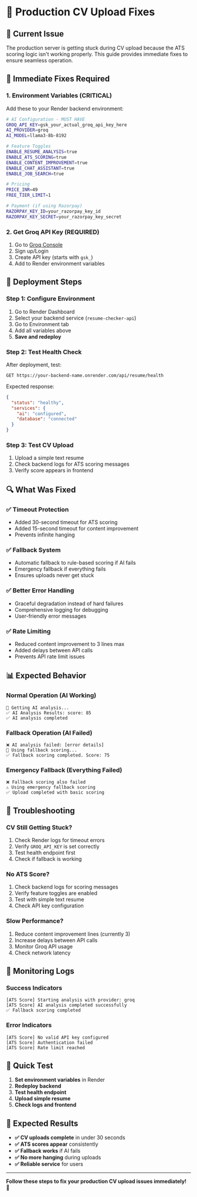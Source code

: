 # 🚨 Production CV Upload Fixes

## 🚨 **Current Issue**
The production server is getting stuck during CV upload because the ATS scoring logic isn't working properly. This guide provides immediate fixes to ensure seamless operation.

## 🔧 **Immediate Fixes Required**

### **1. Environment Variables (CRITICAL)**
Add these to your Render backend environment:

```bash
# AI Configuration - MUST HAVE
GROQ_API_KEY=gsk_your_actual_groq_api_key_here
AI_PROVIDER=groq
AI_MODEL=llama3-8b-8192

# Feature Toggles
ENABLE_RESUME_ANALYSIS=true
ENABLE_ATS_SCORING=true
ENABLE_CONTENT_IMPROVEMENT=true
ENABLE_CHAT_ASSISTANT=true
ENABLE_JOB_SEARCH=true

# Pricing
PRICE_INR=49
FREE_TIER_LIMIT=1

# Payment (if using Razorpay)
RAZORPAY_KEY_ID=your_razorpay_key_id
RAZORPAY_KEY_SECRET=your_razorpay_key_secret
```

### **2. Get Groq API Key (REQUIRED)**
1. Go to [Groq Console](https://console.groq.com/)
2. Sign up/Login
3. Create API key (starts with `gsk_`)
4. Add to Render environment variables

## 🚀 **Deployment Steps**

### **Step 1: Configure Environment**
1. Go to Render Dashboard
2. Select your backend service (`resume-checker-api`)
3. Go to Environment tab
4. Add all variables above
5. **Save and redeploy**

### **Step 2: Test Health Check**
After deployment, test:
```
GET https://your-backend-name.onrender.com/api/resume/health
```

Expected response:
```json
{
  "status": "healthy",
  "services": {
    "ai": "configured",
    "database": "connected"
  }
}
```

### **Step 3: Test CV Upload**
1. Upload a simple text resume
2. Check backend logs for ATS scoring messages
3. Verify score appears in frontend

## 🔍 **What Was Fixed**

### **✅ Timeout Protection**
- Added 30-second timeout for ATS scoring
- Added 15-second timeout for content improvement
- Prevents infinite hanging

### **✅ Fallback System**
- Automatic fallback to rule-based scoring if AI fails
- Emergency fallback if everything fails
- Ensures uploads never get stuck

### **✅ Better Error Handling**
- Graceful degradation instead of hard failures
- Comprehensive logging for debugging
- User-friendly error messages

### **✅ Rate Limiting**
- Reduced content improvement to 3 lines max
- Added delays between API calls
- Prevents API rate limit issues

## 📊 **Expected Behavior**

### **Normal Operation (AI Working)**
```
🤖 Getting AI analysis...
✅ AI Analysis Results: score: 85
✅ AI analysis completed
```

### **Fallback Operation (AI Failed)**
```
❌ AI analysis failed: [error details]
🔄 Using fallback scoring...
✅ Fallback scoring completed. Score: 75
```

### **Emergency Fallback (Everything Failed)**
```
❌ Fallback scoring also failed
⚠️ Using emergency fallback scoring
✅ Upload completed with basic scoring
```

## 🚨 **Troubleshooting**

### **CV Still Getting Stuck?**
1. Check Render logs for timeout errors
2. Verify `GROQ_API_KEY` is set correctly
3. Test health endpoint first
4. Check if fallback is working

### **No ATS Score?**
1. Check backend logs for scoring messages
2. Verify feature toggles are enabled
3. Test with simple text resume
4. Check API key configuration

### **Slow Performance?**
1. Reduce content improvement lines (currently 3)
2. Increase delays between API calls
3. Monitor Groq API usage
4. Check network latency

## 📝 **Monitoring Logs**

### **Success Indicators**
```
[ATS Score] Starting analysis with provider: groq
[ATS Score] AI analysis completed successfully
✅ Fallback scoring completed
```

### **Error Indicators**
```
[ATS Score] No valid API key configured
[ATS Score] Authentication failed
[ATS Score] Rate limit reached
```

## 🔄 **Quick Test**

1. **Set environment variables** in Render
2. **Redeploy backend**
3. **Test health endpoint**
4. **Upload simple resume**
5. **Check logs and frontend**

## 🎯 **Expected Results**

- **✅ CV uploads complete** in under 30 seconds
- **✅ ATS scores appear** consistently
- **✅ Fallback works** if AI fails
- **✅ No more hanging** during uploads
- **✅ Reliable service** for users

---

**Follow these steps to fix your production CV upload issues immediately!** 🚀

